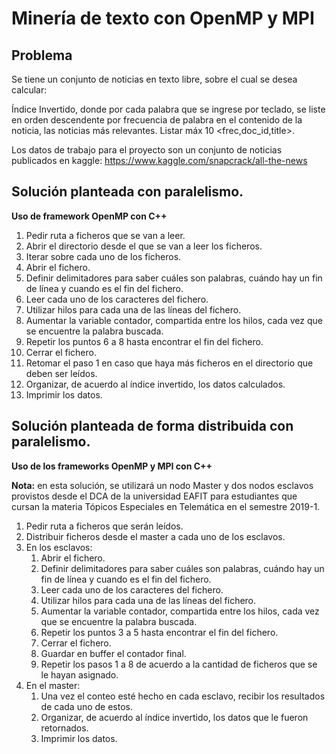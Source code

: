# Minería de texto con OpenMP y MPI

## Problema

Se tiene un conjunto de noticias en texto libre, sobre el cual se desea calcular:

Índice Invertido, donde por cada palabra que se ingrese por teclado, se liste en orden descendente por frecuencia de palabra en el contenido <content> de la noticia, las noticias más relevantes. Listar máx 10 <frec,doc_id,title>.

Los datos de trabajo para el proyecto son un conjunto de noticias publicados en kaggle:
    https://www.kaggle.com/snapcrack/all-the-news

## Solución planteada con paralelismo.

**Uso de framework OpenMP con C++**

1. Pedir ruta a ficheros que se van a leer. 
2. Abrir el directorio desde el que se van a leer los ficheros. 
3. Iterar sobre cada uno de los ficheros.
4. Abrir el fichero.
5. Definir delimitadores para saber cuáles son palabras, cuándo hay un fin de línea y cuando es el fin del fichero.
6. Leer cada uno de los caracteres del fichero. 
7. Utilizar hilos para cada una de las líneas del fichero. 
8. Aumentar la variable contador, compartida entre los hilos, cada vez que se encuentre la palabra buscada.
9. Repetir los puntos 6 a 8 hasta encontrar el fin del fichero.
10. Cerrar el fichero.
11. Retomar el paso 1 en caso que haya más ficheros en el directorio que deben ser leídos. 
12. Organizar, de acuerdo al índice invertido, los datos calculados. 
13. Imprimir los datos. 

## Solución planteada de forma distribuida con paralelismo. 

**Uso de los frameworks OpenMP y MPI con C++**

**Nota:** en esta solución, se utilizará un nodo Master y dos nodos esclavos provistos desde el DCA de la universidad EAFIT para estudiantes que cursan la materia Tópicos Especiales en Telemática en el semestre 2019-1.

1. Pedir ruta a ficheros que serán leídos. 
2. Distribuir ficheros desde el master a cada uno de los esclavos.
3. En los esclavos:
    1. Abrir el fichero.
    2. Definir delimitadores para saber cuáles son palabras, cuándo hay un fin de línea y cuando es el fin del fichero.
    3. Leer cada uno de los caracteres del fichero. 
    4. Utilizar hilos para cada una de las líneas del fichero. 
    5. Aumentar la variable contador, compartida entre los hilos, cada vez que se encuentre la palabra buscada. 
    6. Repetir los puntos 3 a 5 hasta encontrar el fin del fichero.
    7. Cerrar el fichero.
    8. Guardar en buffer el contador final.
    9. Repetir los pasos 1 a 8 de acuerdo a la cantidad de ficheros que se le hayan asignado. 
4. En el master:
    1. Una vez el conteo esté hecho en cada esclavo, recibir los resultados de cada uno de estos. 
    2. Organizar, de acuerdo al índice invertido, los datos que le fueron retornados. 
    3. Imprimir los datos. 
